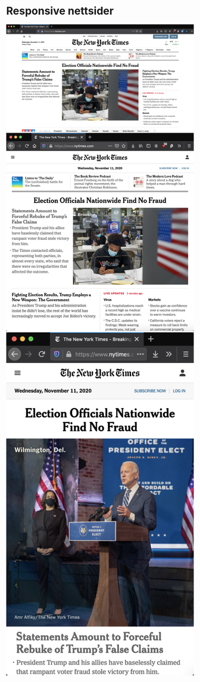 # Responsive nettsider

![PC-versjon](./responsive-nettsider/pc.png ':size=800')
![Tablet-versjon](./responsive-nettsider/tablet.png ':size=400')
![Mobil-versjon](./responsive-nettsider/mobil.png ':size=200')

